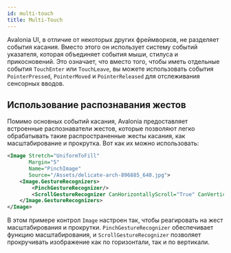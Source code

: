 ```yaml
---
id: multi-touch
title: Multi-Touch
---
```


Avalonia UI, в отличие от некоторых других фреймворков, не разделяет события касания. Вместо этого он использует систему событий указателя, которая объединяет события мыши, стилуса и прикосновений. Это означает, что вместо того, чтобы иметь отдельные события `TouchEnter` или `TouchLeave`, вы можете использовать события `PointerPressed`, `PointerMoved` и `PointerReleased` для отслеживания сенсорных вводов.


## Использование распознавания жестов

Помимо основных событий касания, Avalonia предоставляет встроенные распознаватели жестов, которые позволяют легко обрабатывать такие распространенные жесты касания, как масштабирование и прокрутка. Вот как их можно использовать:

```xml
<Image Stretch="UniformToFill"
       Margin="5"
       Name="PinchImage"
       Source="/Assets/delicate-arch-896885_640.jpg">
    <Image.GestureRecognizers>
        <PinchGestureRecognizer/>
        <ScrollGestureRecognizer CanHorizontallyScroll="True" CanVerticallyScroll="True"/>
    </Image.GestureRecognizers>
</Image>
```

В этом примере контрол `Image` настроен так, чтобы реагировать на жест масштабирования и прокрутки. `PinchGestureRecognizer` обеспечивает функцию масштабирования, и `ScrollGestureRecognizer` позволяет прокручивать изображение как по горизонтали, так и по вертикали.









